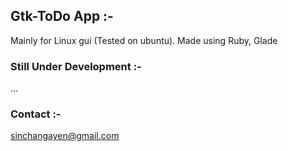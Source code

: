 ## Gtk-ToDo App :- 
Mainly for Linux gui (Tested on ubuntu). Made using Ruby, Glade

### Still Under Development :-
...

### Contact :- 
sinchangayen@gmail.com
